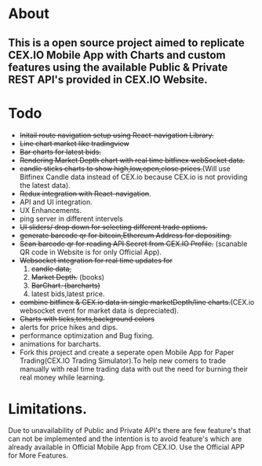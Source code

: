 # About

## This is a open source project aimed to replicate CEX.IO Mobile App with Charts and custom features using the available Public & Private REST API's provided in CEX.IO Website.

# Todo

* ~~Initail route navigation setup using React-navigation Library.~~
* ~~Line chart market like tradingview~~
* ~~Bar charts for latest bids.~~
* ~~Rendering Market Depth chart with real time bitfinex webSocket data.~~
* ~~candle sticks charts to show high,low,open,close prices.~~(Will use Bitfinex Candle data instead of CEX.io because CEX.io is not providing the latest data).
* ~~Redux integration with React-navigation~~.
* API and UI integration.
* UX Enhancements.
* ping server in different intervels
* ~~UI sliders/ drop down for selecting different trade options.~~
* ~~generate barcode qr for bitcoin,Ethereum Address for depositing.~~
* ~~Scan barcode qr for reading API Secret from CEX.IO Profile.~~ (scanable QR code in Website is for only Official App).
* ~~Websocket integration for real time updates for~~
    1. ~~candle data,~~
    2. ~~Market Depth.~~ (books)
    3. ~~BarChart. (barcharts)~~
    3. latest bids,latest price.
* ~~combine bitfinex & CEX.io data in single marketDepth/line charts.~~(CEX.io websocket event for market data is depreciated).
* ~~Charts with ticks,texts,background colors~~
* alerts for price hikes and dips.
* performance optimization and Bug fixing.
* animations for barcharts.
* Fork this project and create a seperate open Mobile App for Paper Trading(CEX.IO Trading Simulator).To help
  new comers to trade manually with real time trading data with out the need for burning their real money while learning.

# Limitations.
Due to unavailability of Public and Private API's there are few feature's that can not be implemented and the intention
is to avoid feature's which are already available in Official Mobile App from CEX.IO.
Use the Official APP for More Features.
